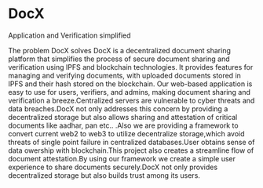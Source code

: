 # DocX
Application and Verification simplified


The problem DocX solves
DocX is a decentralized document sharing platform that simplifies the process of secure document sharing and verification using IPFS and blockchain technologies. It provides features for managing and verifying documents, with uploaded documents stored in IPFS and their hash stored on the blockchain. Our web-based application is easy to use for users, verifiers, and admins, making document sharing and verification a breeze.Centralized servers are vulnerable to cyber threats and data breaches.DocX not only addresses this concern by providing a decentralized storage but also allows sharing and attestation of critical documents like aadhar, pan etc.. .Also we are providing a framework to convert current web2 to web3 to utilize decentralize storage,which avoid threats of single point failure in centralized databases.User obtains sense of data owership with blockchain.This project also creates a streamline flow of document attestation.By using our framework we create a simple user experience to share documents securely.DocX not only provides decentralized storage but also builds trust among its users.
